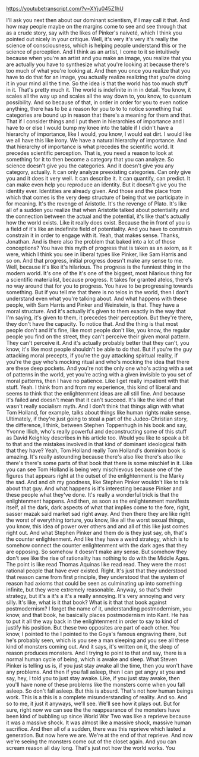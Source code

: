 https://youtubetranscript.com/?v=XYju045Z1hU

 I'll ask you next then about our dominant scientism, if I may call it that. And how may people maybe on the margins come to see and see through that as a crude story, say with the likes of Pinker's naiveté, which I think you pointed out nicely in your critique. Well, it's very it's very it's really the science of consciousness, which is helping people understand this or the science of perception. And I think as an artist, I come to it so intuitively because when you're an artist and you make an image, you realize that you are actually you have to synthesize what you're looking at because there's too much of what you're looking at. And then you once you realize that you have to do that for an image, you actually realize realizing that you're doing it in your mind all the time. So the idea is that the world has too much stuff in it. That's pretty much it. The world is indefinite in in in detail. You know, it scales all the way up and scales all the way down to, you know, to quantum possibility. And so because of that, in order in order for you to even notice anything, there has to be a reason for you to to to notice something that categories are bound up in reason that there's a meaning for them and that. That if I consider things and I put them in hierarchies of importance and I have to or else I would bump my knee into the table if I didn't have a hierarchy of importance, like I would, you know, I would eat dirt. I would like we all have this like irony. We have a natural hierarchy of importance. And that hierarchy of importance is what precedes the scientific world. It precedes scientific perception. That is, you need a reason to look at something for it to then become a category that you can analyze. So science doesn't give you the categories. And it doesn't give you any category, actually. It can only analyze preexisting categories. Can only give you and it does it very well. It can describe it. It can quantify, can predict. It can make even help you reproduce an identity. But it doesn't give you the identity ever. Identities are already given. And those and the place from which that comes is the very deep structure of being that we participate in for meaning. It's the revenge of Aristotle. It's the revenge of Plato. It's like all of a sudden you realize that when Aristotle talked about potentiality and the connection between the actual and the potential, it's like that's actually how the world exists. Like it really does exist. Because the in front of you is a field of it's like an indefinite field of potentiality. And you have to constrain constrain it in order to engage with it. Yeah, that makes sense. Thanks, Jonathan. And is there also the problem that baked into a lot of those conceptions? You have this myth of progress that is taken as an axiom, as it were, which I think you see in liberal types like Pinker, like Sam Harris and so on. And that progress, initial progress doesn't make any sense to me. Well, because it's like it's hilarious. The progress is the funniest thing in the modern world. It's one of the it's one of the biggest, most hilarious thing for a scientific materialist, because progress. It takes for granted atelos, there's no way around that for you to progress. You have to be progressing towards something. But if you tell me that there is no telos in the world, then I don't understand even what you're talking about. And what happens with these people, with Sam Harris and Pinker and Weinstein, is that. They have a moral structure. And it's actually it's given to them exactly in the way that I'm saying, it's given to them, it precedes their perception. But they're there, they don't have the capacity. To notice that. And the thing is that most people don't and it's fine, like most people don't like, you know, the regular people you find on the street, they can't perceive their given moral pattern. They can't perceive it. And it's actually probably better that they can't, you know, it's like most people shouldn't be able to do that. But if you're the guy attacking moral precepts, if you're the guy attacking spiritual reality, if you're the guy who's mocking ritual and who's mocking the idea that there are these deep pockets. And you're not the only one who's acting with a set of patterns in the world, yet you're acting with a given invisible to you set of moral patterns, then I have no patience. Like I get really impatient with that stuff. Yeah. I think from and from my experience, this kind of liberal and seems to think that the enlightenment ideas are all still fine. And because it's failed and doesn't mean that it can't succeed. It's like the kind of that wasn't really socialism myth. And I don't think that things align with what Tom Holland, for example, talks about things like human rights make sense. Ultimately, if they're just going to steal a part of the Judeo-Christian story, the difference, I think, between Stephen Toppenhugh in his book and say, Yvonne Illich, who's really powerful and deconstructing some of this stuff as David Keighley describes in his article too. Would you like to speak a bit to that and the mistakes involved in that kind of dominant ideological faith that they have? Yeah, Tom Holland really Tom Holland's dominion book is amazing. It's really astounding because there's also like there's also like there's there's some parts of that book that there is some mischief in it. Like you can see Tom Holland is being very mischievous because one of the figures that appears right at the outset of the enlightenment is the Marky the sad. And and oh my goodness, like Stephen Pinker wouldn't like to talk about that guy. And what happens is it's interesting because Pinker and these people what they've done. It's really a wonderful trick is that the enlightenment happens. And then, as soon as the enlightenment manifests itself, all the dark, dark aspects of what that implies come to the fore, right, sasser mazak said market sad right away. And then there they are like right the worst of everything torture, you know, like all the worst sexual things, you know, this idea of power over others and and all of this like just comes right out. And what Stephen Pinker and them do is they just say, oh, that's the counter enlightenment. And like they have a weird strategy, which is to somehow connect the counter enlightenment with the dark ages that they are opposing. So somehow it doesn't make any sense. But somehow they don't see like the rise of rationality has nothing to do with the Middle Ages. The point is like read Thomas Aquinas like read read. They were the most rational people that have ever existed. Right. It's just that they understood that reason came from first principle, they understood that the system of reason had axioms that could be seen as culminating up into something infinite, but they were extremely reasonable. Anyway, so that's their strategy, but it's a it's a it's a really annoying. It's very annoying and very silly. It's like, what is it that book? What is it that that book against postmodernism? I forget the name of it, understanding postmodernism, you know, and that book, he basically places postmodernism into Kant. He has to put it all the way back in the enlightenment in order to say to kind of justify his position. But these two opposites are part of each other. You know, I pointed to the I pointed to the Goya's famous engraving there, but he's probably seen, which is you see a man sleeping and you see all these kind of monsters coming out. And it says, it's written on it, the sleep of reason produces monsters. And I trying to point to that and say, there is a normal human cycle of being, which is awake and sleep. What Steven Pinker is telling us is, if you just stay awake all the time, then you won't have any problems. And then if you fall asleep, then I can get angry at you and say, hey, I told you to just stay awake. Like, if you just stay awake, then you'll have none of these problems like the monsters come when you fall asleep. So don't fall asleep. But this is absurd. That's not how human beings work. This is a this is a complete misunderstanding of reality. And so. And so to me, it just it anyways, we'll see. We'll see how it plays out. But for sure, right now we can see the the reappearance of the monsters have been kind of bubbling up since World War Two was like a reprieve because it was a massive shock. It was almost like a massive shock, massive human sacrifice. And then all of a sudden, there was this reprieve which lasted a generation. But now here we are. We're at the end of that reprieve. And now we're seeing the monsters come out of the closet again. And you can scream reason all day long. That's just not how the world works. You